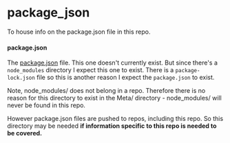 # package_json

To house info on the package.json file in this repo.

#### package.json

The [package.json]() file. This one doesn't currently exist. But since there's a `node_modules` directory I expect this one to exist. There is a `package-lock.json` file so this is another reason I expect the `package.json` to exist.

Note, node_modules/ does not belong in a repo. Therefore there is no reason for this directory to exist in the Meta/ directory - node_modules/ will never be found in this repo.

However package.json files are pushed to repos, including this repo. So this directory may be needed **if information specific to this repo is needed to be covered.**
